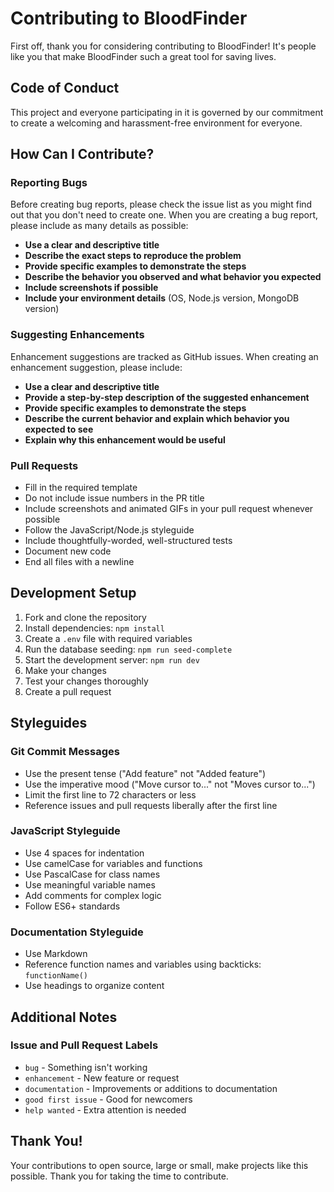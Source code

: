 # Contributing to BloodFinder

First off, thank you for considering contributing to BloodFinder! It's people like you that make BloodFinder such a great tool for saving lives.

## Code of Conduct

This project and everyone participating in it is governed by our commitment to create a welcoming and harassment-free environment for everyone.

## How Can I Contribute?

### Reporting Bugs

Before creating bug reports, please check the issue list as you might find out that you don't need to create one. When you are creating a bug report, please include as many details as possible:

* **Use a clear and descriptive title**
* **Describe the exact steps to reproduce the problem**
* **Provide specific examples to demonstrate the steps**
* **Describe the behavior you observed and what behavior you expected**
* **Include screenshots if possible**
* **Include your environment details** (OS, Node.js version, MongoDB version)

### Suggesting Enhancements

Enhancement suggestions are tracked as GitHub issues. When creating an enhancement suggestion, please include:

* **Use a clear and descriptive title**
* **Provide a step-by-step description of the suggested enhancement**
* **Provide specific examples to demonstrate the steps**
* **Describe the current behavior and explain which behavior you expected to see**
* **Explain why this enhancement would be useful**

### Pull Requests

* Fill in the required template
* Do not include issue numbers in the PR title
* Include screenshots and animated GIFs in your pull request whenever possible
* Follow the JavaScript/Node.js styleguide
* Include thoughtfully-worded, well-structured tests
* Document new code
* End all files with a newline

## Development Setup

1. Fork and clone the repository
2. Install dependencies: `npm install`
3. Create a `.env` file with required variables
4. Run the database seeding: `npm run seed-complete`
5. Start the development server: `npm run dev`
6. Make your changes
7. Test your changes thoroughly
8. Create a pull request

## Styleguides

### Git Commit Messages

* Use the present tense ("Add feature" not "Added feature")
* Use the imperative mood ("Move cursor to..." not "Moves cursor to...")
* Limit the first line to 72 characters or less
* Reference issues and pull requests liberally after the first line

### JavaScript Styleguide

* Use 4 spaces for indentation
* Use camelCase for variables and functions
* Use PascalCase for class names
* Use meaningful variable names
* Add comments for complex logic
* Follow ES6+ standards

### Documentation Styleguide

* Use Markdown
* Reference function names and variables using backticks: `functionName()`
* Use headings to organize content

## Additional Notes

### Issue and Pull Request Labels

* `bug` - Something isn't working
* `enhancement` - New feature or request
* `documentation` - Improvements or additions to documentation
* `good first issue` - Good for newcomers
* `help wanted` - Extra attention is needed

## Thank You!

Your contributions to open source, large or small, make projects like this possible. Thank you for taking the time to contribute.
